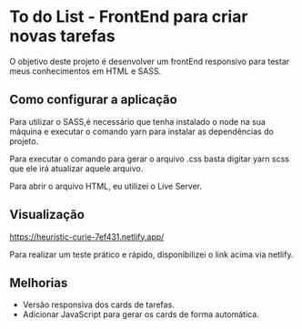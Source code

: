 # To do List - FrontEnd para criar novas tarefas

O objetivo deste projeto é desenvolver um frontEnd responsivo para testar meus conhecimentos em HTML e SASS.

## Como configurar a aplicação

Para utilizar o SASS,é necessário que tenha instalado o node na sua máquina e executar o comando yarn para instalar as dependências do projeto.

Para executar o comando para gerar o arquivo .css basta digitar yarn scss que ele irá atualizar aquele arquivo.

Para abrir o arquivo HTML, eu utilizei o Live Server.

## Visualização

https://heuristic-curie-7ef431.netlify.app/

Para realizar um teste prático e rápido, disponibilizei o link acima via netlify.



## Melhorias

- Versão responsiva dos cards de tarefas.
- Adicionar JavaScript para gerar os cards de forma automática.

